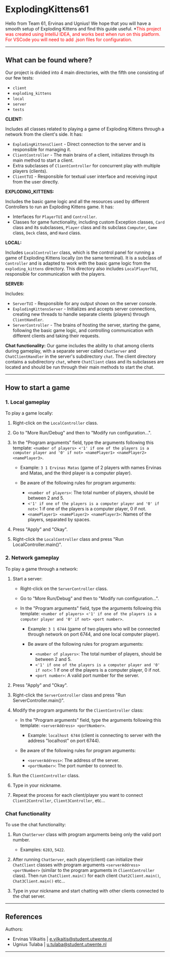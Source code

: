 # ExplodingKittens61

Hello from Team 61, Ervinas and Ugnius! We hope that you will have a smooth setup of Exploding Kittens and find this guide useful.
*<span style="color:red">This project was created using IntelliJ IDEA, and works best when run on this platform. For VSCode you will need to add .json files for configuration.</span>

---

## What can be found where?

Our project is divided into 4 main directories, with the fifth one consisting of our few tests:

- `client`
- `exploding_kittens`
- `local`
- `server`
- `tests`

**CLIENT:**

Includes all classes related to playing a game of Exploding Kittens through a network from the client's side. It has:

- `ExplodingKittensClient` - Direct connection to the server and is responsible for managing it.
- `ClientController` - The main brains of a client, initializes through its main method to start a client.
- Extra subclasses of `ClientController` for concurrent play with multiple players (clients).
- `ClientTUI` - Responsible for textual user interface and receiving input from the user directly.

**EXPLODING_KITTENS:**

Includes the basic game logic and all the resources used by different Controllers to run an Exploding Kittens game. It has:

- Interfaces for `PlayerTUI` and `Controller`.
- Classes for game functionality, including custom Exception classes, `Card` class and its subclasses, `Player` class and its subclass `Computer`, `Game` class, `Deck` class, and `Hand` class.

**LOCAL:**

Includes `LocalController` class, which is the control panel for running a game of Exploding Kittens locally (on the same terminal). It is a subclass of `Controller` and is adapted to work with the basic game logic from the `exploding_kittens` directory. This directory also includes `LocalPlayerTUI`, responsible for communication with the players.

**SERVER:**

Includes:

- `ServerTUI` - Responsible for any output shown on the server console.
- `ExplodingKittensServer` - Initializes and accepts server connections, creating new threads to handle separate clients (players) through `ClientHandler`.
- `ServerController` - The brains of hosting the server, starting the game, following the basic game logic, and controlling communication with different clients and taking their requests.

**Chat functionality:** Our game includes the ability to chat among clients during gameplay, with a separate server called `ChatServer` and `ChatClientHandler` in the server's subdirectory `chat`. The client directory contains a subdirectory `chat`, where `ChatClient` class and its subclasses are located and should be run through their main methods to start the chat.

---

## How to start a game

### 1. Local gameplay

To play a game locally:

1. Right-click on the `LocalController` class.
2. Go to "More Run/Debug" and then to "Modify run configuration...".
3. In the "Program arguments" field, type the arguments following this template: `<number of players> <'1' if one of the players is a computer player and '0' if not> <namePlayer1> <namePlayer2> <namePlayer3>`.

	- Example: `3 1 Ervinas Matas` (game of 2 players with names Ervinas and Matas, and the third player is a computer player).

	- Be aware of the following rules for program arguments:
		- `<number of players>`: The total number of players, should be between 2 and 5.
		- `<'1' if one of the players is a computer player and '0' if not>`: 1 if one of the players is a computer player, 0 if not.
		- `<namePlayer1> <namePlayer2> <namePlayer3>`: Names of the players, separated by spaces.

4. Press "Apply" and "Okay".
5. Right-click the `LocalController` class and press "Run LocalController.main()".

### 2. Network gameplay

To play a game through a network:

1. Start a server:
	- Right-click on the `ServerController` class.
	- Go to "More Run/Debug" and then to "Modify run configuration...".
	- In the "Program arguments" field, type the arguments following this template: `<number of players> <'1' if one of the players is a computer player and '0' if not> <port number>`.

		- Example: `3 1 6744` (game of two players who will be connected through network on port 6744, and one local computer player).

		- Be aware of the following rules for program arguments:
			- `<number of players>`: The total number of players, should be between 2 and 5.
			- `<'1' if one of the players is a computer player and '0' if not>`: 1 if one of the players is a computer player, 0 if not.
			- `<port number>`: A valid port number for the server.

2. Press "Apply" and "Okay".
3. Right-click the `ServerController` class and press "Run ServerController.main()".

3. Modify the program arguments for the `ClientController` class:
	- In the "Program arguments" field, type the arguments following this template: `<serverAddress> <portNumber>`.

		- Example: `localhost 6744` (client is connecting to server with the address "localhost" on port 6744).

	- Be aware of the following rules for program arguments:
		- `<serverAddress>`: The address of the server.
		- `<portNumber>`: The port number to connect to.

4. Run the `ClientController` class.
5. Type in your nickname.
6. Repeat the process for each client/player you want to connect `Client2Controller`, `Client3Controller`, etc...

### Chat functionality

To use the chat functionality:

1. Run `ChatServer` class with program arguments being only the valid port number.
	- Examples: `6283`, `5422`.

2. After running `ChatServer`, each player(client) can initialize their `ChatClient` classes with program arguments `<serverAddress> <portNumber>` (similar to the program arguments in `ClientController` class). Then run `ChatClient.main()` for each client `Chat2Client.main()`, `Chat3Client.main()` etc...
3. Type in your nickname and start chatting with other clients connected to the chat server.

---

## References

Authors:

- Ervinas Vilkaitis | e.vilkaitis@student.utwente.nl
- Ugnius Tulaba | u.tulaba@student.utwente.nl

---
